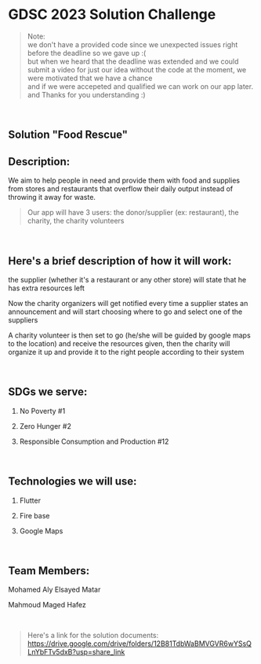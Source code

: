# **GDSC 2023 Solution Challenge**

>Note: <br> we don't have a provided code since we unexpected issues right before the deadline so we gave up :( <br> but when we heard that the deadline was extended and we could submit a video for just our idea without the code at the moment, we were motivated that we have a chance <br> and if we were accepeted and qualified we can work on our app later. <br> and Thanks for you understanding :)

<br>

## Solution "Food Rescue"

## Description: 

We aim to help people in need and provide them with food and supplies from stores and restaurants that overflow their daily output instead of throwing it away for waste.

> Our app will have 3 users: the donor/supplier (ex: restaurant), the charity, the charity volunteers

<br>

## Here's a brief description of how it will work:
the supplier (whether it's a restaurant or any other store) will state that he has extra resources left

Now the charity organizers will get notified every time a supplier states an announcement and will start choosing where to go and select one of the suppliers

A charity volunteer is then set to go (he/she will be guided by google maps to the location) and receive the resources given, then the charity will organize it up and provide it to the right people according to their system

<br>

## SDGs we serve:
1. No Poverty #1

2. Zero Hunger #2

3. Responsible Consumption and Production #12

<br>

## Technologies we will use:

1. Flutter

2. Fire base

3. Google Maps

<br>

## Team Members:

Mohamed Aly Elsayed Matar

Mahmoud Maged Hafez

<br>

>Here's a link for the solution documents: https://drive.google.com/drive/folders/12B81TdbWaBMVGVR6wYSsQLnYbFTv5dxB?usp=share_link